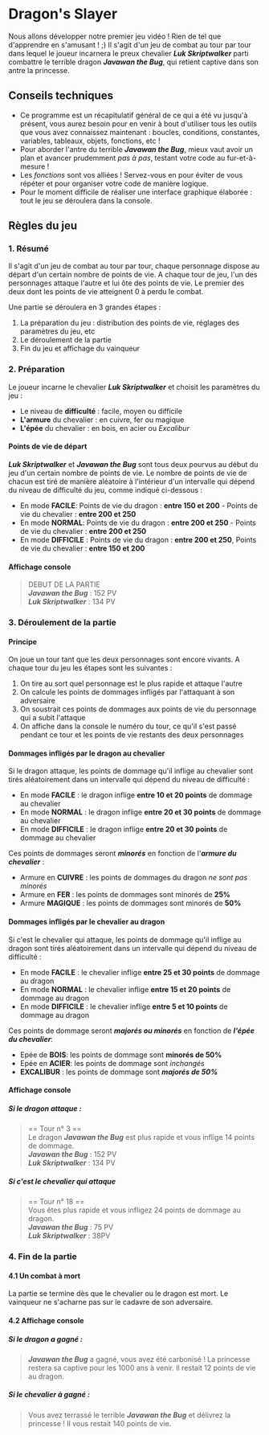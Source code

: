 # Dragon's Slayer

Nous allons développer notre premier jeu vidéo ! Rien de tel que d'apprendre en s'amusant ! ;) Il s'agit d'un jeu de combat au tour par tour dans lequel le joueur incarnera le preux chevalier ***Luk Skriptwalker*** parti combattre le terrible dragon  ***Javawan the Bug***, qui retient captive dans son antre la princesse.

## Conseils techniques
 - Ce programme est un récapitulatif général de ce qui a été vu jusqu'à présent, vous aurez besoin pour en venir à bout d'utiliser tous les outils que vous avez connaissez maintenant : boucles, conditions, constantes, variables, tableaux, objets, fonctions, etc !
 - Pour aborder l'antre du terrible ***Javawan the Bug***, mieux vaut avoir un plan et avancer prudemment *pas à pas*, testant votre code au fur-et-à-mesure !
 - Les *fonctions* sont vos alliées ! Servez-vous en pour éviter de vous répéter et pour organiser votre code de manière logique.
 - Pour le moment difficile de réaliser une interface graphique élaborée : tout le jeu se déroulera dans la console.

## Règles du jeu
### 1. Résumé
Il s'agit d'un jeu de combat au tour par tour, chaque personnage dispose au départ d'un certain nombre de points de vie. A chaque tour de jeu, l'un des personnages attaque l'autre et lui ôte des points de vie. Le premier des deux dont les points de vie atteignent 0 à perdu le combat. 

Une partie se déroulera en 3 grandes étapes :

 1. La préparation du jeu : distribution des points de vie, réglages des paramètres du jeu, etc
 2. Le déroulement de la partie 
 3. Fin du jeu et affichage du vainqueur

### 2. Préparation

Le joueur incarne le chevalier ***Luk Skriptwalker*** et choisit les paramètres du jeu :
* Le niveau de **difficulté** : facile, moyen ou difficile
* **L'armure** du chevalier : en cuivre, fer ou magique
* **L'épée** du chevalier : en bois, en acier ou *Excalibur*

#### Points de vie de départ   

***Luk Skriptwalker***  et ***Javawan the Bug*** sont tous deux pourvus au début du jeu d'un certain nombre de points de vie. Le nombre de points de vie de chacun est tiré de manière aléatoire à l'intérieur d'un intervalle qui dépend du niveau de difficulté du jeu, comme indiqué ci-dessous :

- En mode **FACILE**:  Points de vie du dragon : **entre 150 et 200** - Points de vie du chevalier : **entre 200 et 250**
- En mode **NORMAL**: Points de vie du dragon : **entre 200 et 250** - Points de vie du chevalier  : **entre 200 et 250**
- En mode **DIFFICILE** : Points de vie du dragon  : **entre 200 et 250**, Points de vie du chevalier  : **entre 150 et 200**

#### Affichage console

> DEBUT DE LA PARTIE    
> ***Javawan the Bug*** : 152 PV    
> ***Luk Skriptwalker*** : 134 PV    

### 3. Déroulement de la partie
#### Principe
On joue un tour tant que les deux personnages sont encore vivants. A chaque tour du jeu les étapes sont les suivantes : 

 1. On tire au sort quel personnage est le plus rapide et attaque l'autre
 2. On calcule les points de dommages infligés par l'attaquant à son adversaire
 3. On soustrait ces points de dommages aux points de vie du personnage qui a subit l'attaque
 4. On affiche dans la console le numéro du tour, ce qu'il s'est passé pendant ce tour et les points de vie restants des deux personnages

#### Dommages infligés par le dragon au chevalier
Si le dragon attaque, les points de dommage qu'il inflige au chevalier sont tirés aléatoirement dans un intervalle qui dépend du niveau de difficulté :

- En mode **FACILE**      : le dragon inflige **entre 10 et 20 points** de dommage au chevalier
- En mode **NORMAL** : le dragon inflige **entre 20 et 30 points** de dommage au chevalier
- En mode **DIFFICILE** : le dragon inflige **entre 20 et 30 points** de dommage au chevalier

Ces points de dommages seront ***minorés*** en fonction de l'***armure du chevalier*** :

 - Armure en **CUIVRE** : les points de dommages du dragon *ne sont pas minorés*
 - Armure en **FER** : les points de dommages sont minorés de **25%**
 - Armure **MAGIQUE** : les points de dommages sont minorés de **50%**
 
#### Dommages infligés par le chevalier au dragon      

 Si c'est le chevalier qui attaque, les points de dommage qu'il inflige au dragon sont tirés aléatoirement dans un intervalle qui dépend du niveau de difficulté :
- En mode **FACILE**      : le chevalier inflige **entre 25 et 30 points** de dommage au dragon 
- En mode **NORMAL** : le chevalier inflige **entre 15 et 20 points** de dommage au dragon 
- En mode **DIFFICILE** : le chevalier inflige **entre 5 et 10 points** de dommage au dragon 

Ces points de dommage seront ***majorés ou minorés*** en fonction de ***l'épée du chevalier***:

 - Epée de **BOIS**: les points de dommage sont **minorés de 50%**
 - Epée en **ACIER**: les points de dommage sont *inchangés*
 - **EXCALIBUR** : les points de dommage sont ***majorés de 50%***

#### Affichage console
##### Si le dragon attaque :
> == Tour n° 3 ==      
> Le dragon ***Javawan the Bug*** est plus rapide et vous inflige 14 points de dommage.     
> ***Javawan the Bug*** : 152 PV    
> ***Luk Skriptwalker*** : 134 PV    

##### Si c'est le chevalier qui attaque
> == Tour n° 18 ==      
> Vous êtes plus rapide et vous infligez 24 points de dommage au dragon.      
> ***Javawan the Bug*** : 75 PV    
> ***Luk Skriptwalker*** : 38PV    

### 4. Fin de la partie
#### 4.1 Un combat à mort
La partie se termine dès que le chevalier ou le dragon est mort. Le vainqueur ne s'acharne pas sur le cadavre de son adversaire. 

#### 4.2 Affichage console   
##### Si le dragon a gagné :    
 > ***Javawan the Bug*** a gagné, vous avez été carbonisé ! La princesse restera sa captive pour les 1000 ans à venir.
 > Il restait 12 points de vie au dragon.

##### Si le chevalier à gagné :
> Vous avez terrassé le terrible ***Javawan the Bug*** et délivrez la princesse !
> Il vous restait 140 points de vie.
 
